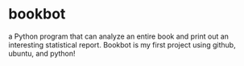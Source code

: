 # bookbot
a Python program that can analyze an entire book and print out an interesting statistical report.
Bookbot is my first project using github, ubuntu, and python!
